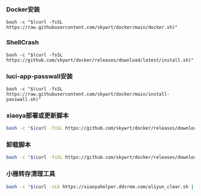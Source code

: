 ### Docker安装

```
bash -c "$(curl -fsSL https://raw.githubusercontent.com/skywrt/docker/main/docker.sh)"
```
### ShellCrash

```
bash -c "$(curl -fsSL https://github.com/skywrt/docker/releases/download/latest/install.sh)"
```
### luci-app-passwall安装

```
bash -c "$(curl -fsSL https://raw.githubusercontent.com/skywrt/docker/main/install-passwall.sh)"
```
### xiaoya部署或更新脚本

```bash
bash -c "$(curl -fsSL https://github.com/skywrt/docker/releases/download/latest/xiaoya.sh)"
```
### 卸载脚本

```bash
bash -c "$(curl -fsSL https://github.com/skywrt/docker/releases/download/latest/uninstall.sh)"
```
### 小雅转存清理工具

```bash
bash -c "$(curl -sLk https://xiaoyahelper.ddsrem.com/aliyun_clear.sh | tail -n +2)" -s 5
```
